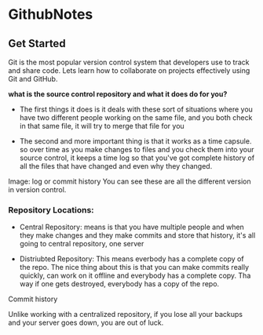 # GithubNotes

## Get Started
Git is the most popular version control system that developers use to track and share code. Lets learn how to collaborate on projects effectively using Git and GitHub.

**what is the source control repository and what it does do for you?**

 - The first things it does is it deals with these sort of situations where you have two different people working on the same file, and you both check in that same file, it will try to merge that file for you
 
-  The second and more important thing is that it works as a time capsule. so over time as you make changes to files and you check them into your source control, it keeps a time log so that you've got complete history of all the files that have changed and even why they changed.
 
 Image: log or commit history
 You can see these are all the different version in version control.
 
 ### Repository Locations:
 
 - Central Repository: means is that you have multiple people and when they make changes and they make commits and store that history, it's all going to central repository, one server
 
 - Distriubted Repository: This means everbody has a complete copy of the repo. The nice thing about this is that you can make commits really quickly, can work on it offline and everybody has a complete copy. Tha way if one gets destroyed, everybody has a copy of the repo.
 
 Commit history
<!-- ![alt text](https://github.com/Balasnest/GithubNotes/blob/master/screenshots/commit-history.png?raw=true "Commit History")-->
 
 Unlike working with a centralized repository, if you lose all your backups and your server goes down, you are out of luck.
  
 
 
